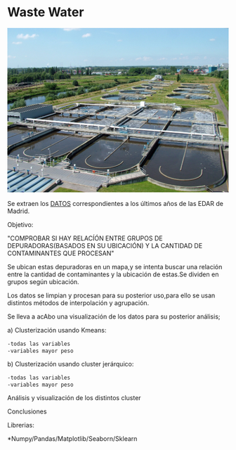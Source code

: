  #                                             Waste Water

![residual](input/residual.jpg)


Se extraen los  [DATOS](https://datos.madrid.es/portal/site/egob/menuitem.c05c1f754a33a9fbe4b2e4b284f1a5a0/?vgnextoid=0f210c49cdcad510VgnVCM2000001f4a900aRCRD&vgnextchannel=374512b9ace9f310VgnVCM100000171f5a0aRCRD&vgnextfmt=default) correspondientes a los últimos años de las EDAR de Madrid.

Objetivo:

"COMPROBAR SI HAY RELACÍÓN ENTRE GRUPOS DE DEPURADORAS(BASADOS EN SU UBICACIÓN) Y LA CANTIDAD DE 
                         CONTAMINANTES QUE PROCESAN"


Se ubican estas depuradoras en un mapa,y se intenta buscar una relación entre la cantidad de contaminantes y la ubicación de estas.Se dividen en grupos según ubicación.

Los datos se limpian y procesan para su posterior uso,para ello se usan distintos métodos de interpolación y agrupación.

Se lleva a acAbo una visualización de los datos para su posterior análisis;
  
 a) Clusterización usando Kmeans:

    -todas las variables
    -variables mayor peso

b) Clusterización usando cluster jerárquico:

    -todas las variables
    -variables mayor peso

Análisis y visualización de los distintos cluster

Conclusiones


Librerias:

*Numpy/Pandas/Matplotlib/Seaborn/Sklearn
                   

